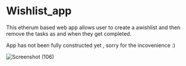 ﻿# Wishlist_app
This etherum based web app allows user to create a awishlist and then remove the tasks as and when they get completed.

App has not been fully constructed yet , sorry for the incovenience :)









![Screenshot (106)](https://user-images.githubusercontent.com/81849339/176152002-f1a5078b-aa20-4c1e-b8c9-05abce6e8c7e.png)









